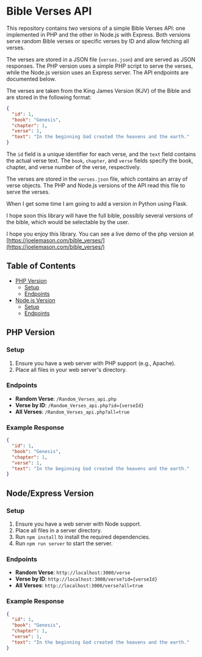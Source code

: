 # Bible Verses API

This repository contains two versions of a simple Bible Verses API: one implemented in PHP and the other in Node.js with Express. Both versions serve random Bible verses or specific verses by ID and allow fetching all verses.

The verses are stored in a JSON file (`verses.json`) and are served as JSON responses. The PHP version uses a simple PHP script to serve the verses, while the Node.js version uses an Express server. The API endpoints are documented below.

The verses are taken from the King James Version (KJV) of the Bible and are stored in the following format:

```json
{
  "id": 1,
  "book": "Genesis",
  "chapter": 1,
  "verse": 1,
  "text": "In the beginning God created the heavens and the earth."
}
```

The `id` field is a unique identifier for each verse, and the `text` field contains the actual verse text. The `book`, `chapter`, and `verse` fields specify the book, chapter, and verse number of the verse, respectively.

The verses are stored in the `verses.json` file, which contains an array of verse objects. The PHP and Node.js versions of the API read this file to serve the verses.

When I get some time I am going to add a version in Python using Flask.

I hope soon this library will have the full bible, possibly several versions of the bible, which would be selectable by the user.

I hope you enjoy this library. You can see a live demo of the php version at [https://joelemason.com/bible_verses/](https://joelemason.com/bible_verses/)

## Table of Contents

- [PHP Version](#php-version)
  - [Setup](#setup)
  - [Endpoints](#endpoints)
- [Node.js Version](#nodejs-version)
  - [Setup](#setup-1)
  - [Endpoints](#endpoints-1)

## PHP Version

### Setup

1. Ensure you have a web server with PHP support (e.g., Apache).
2. Place all files in your web server's directory.

### Endpoints

- **Random Verse**: `/Random_Verses_api.php`
- **Verse by ID**: `/Random_Verses_api.php?id={verseId}`
- **All Verses**: `/Random_Verses_api.php?all=true`

### Example Response

```json
{
  "id": 1,
  "book": "Genesis",
  "chapter": 1,
  "verse": 1,
  "text": "In the beginning God created the heavens and the earth."
}
```

## Node/Express Version

### Setup

1. Ensure you have a web server with Node support.
2. Place all files in a server directory.
3. Run `npm install` to install the required dependencies.
4. Run `npm run server` to start the server.

### Endpoints

- **Random Verse**: `http://localhost:3000/verse`
- **Verse by ID**: `http://localhost:3000/verse?id={verseId}`
- **All Verses**: `http://localhost:3000/verse?all=true`

### Example Response

```json
{
  "id": 1,
  "book": "Genesis",
  "chapter": 1,
  "verse": 1,
  "text": "In the beginning God created the heavens and the earth."
}
```
